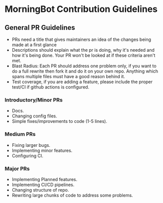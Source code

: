 # MorningBot Contribution Guidelines

## General PR Guidelines
- PRs need a title that gives maintainers an idea of the changes being made at a first glance
- Descriptions should explain what the pr is doing, why it's needed and how it's being done. Your PR won't be looked at if these criteria aren't met.
- Blast Radius: Each PR should address one problem only, if you want to do a full rewrite then fork it and do it on your own repo. Anything which spans multiple files must have a good reason behind it.
- Test coverage, if you are adding a feature, please include the proper test/CI if github actions is configured.

### Introductory/Minor PRs
- Docs.
- Changing config files.
- Simple fixes/improvements to code (1-5 lines).

### Medium PRs
- Fixing larger bugs.
- Implementing minor features.
- Configuring CI.

### Major PRs
- Implementing Planned features.
- Implementing CI/CD pipelines.
- Changing structure of repo.
- Rewriting large chunks of code to address some problems.
